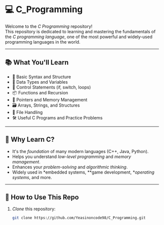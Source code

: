 # 💻 C_Programming

Welcome to the *C Programming* repository!  
This repository is dedicated to learning and mastering the fundamentals of the *C programming language*, one of the most powerful and widely-used programming languages in the world.

---

## 📚 What You'll Learn

- 🧠 Basic Syntax and Structure  
- 🔢 Data Types and Variables  
- 🔁 Control Statements (if, switch, loops)  
- 📦 Functions and Recursion  
- 🧮 Pointers and Memory Management  
- 🗃 Arrays, Strings, and Structures  
- 📂 File Handling  
- 🛠 Useful C Programs and Practice Problems  

---

## 🚀 Why Learn C?

- It's the *foundation* of many modern languages (C++, Java, Python).  
- Helps you understand *low-level programming* and *memory management*.  
- Enhances your *problem-solving* and *algorithmic thinking*.  
- Widely used in *embedded systems, **game development, **operating systems*, and more.  

---

## 🧰 How to Use This Repo

1. *Clone* this repository:
   ```bash
   git clone https://github.com/Yeasinoncode98/C_Programming.git
